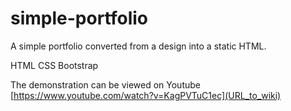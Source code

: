 # simple-portfolio
A simple portfolio converted from a design into a static HTML.

HTML
CSS
Bootstrap

The demonstration can be viewed on Youtube
[https://www.youtube.com/watch?v=KagPVTuC1ec](URL_to_wiki)
